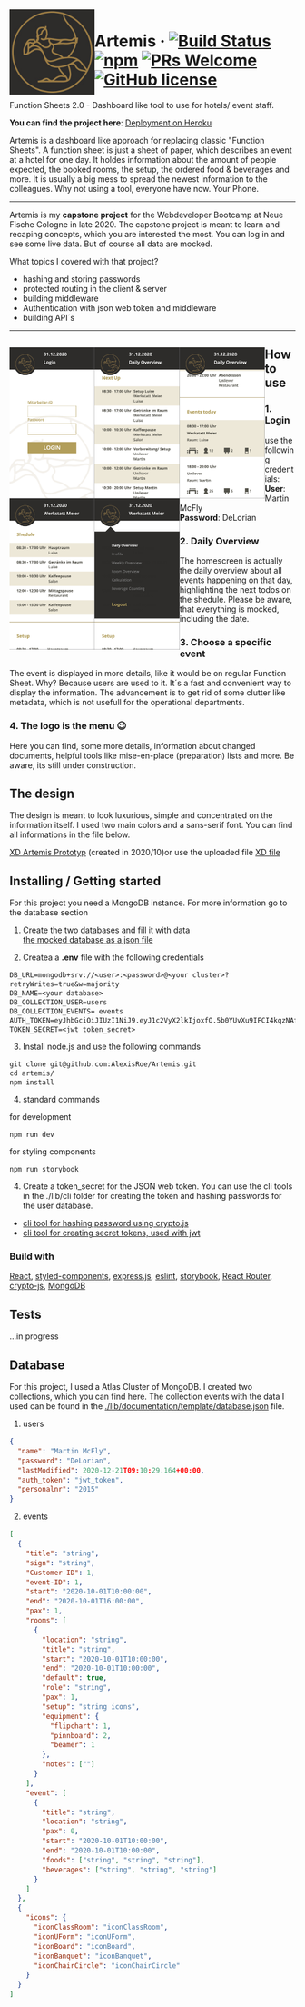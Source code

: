 <img src="./client/src/assets/logo/logo-artemis.jpg" alt="Logo of the project" align="left" width="150" height="150" >

# Artemis &middot; [![Build Status](https://img.shields.io/travis/npm/npm/latest.svg?style=flat-square)](https://travis-ci.org/npm/npm) [![npm](https://img.shields.io/npm/v/npm.svg?style=flat-square)](https://www.npmjs.com/package/npm) [![PRs Welcome](https://img.shields.io/badge/PRs-welcome-brightgreen.svg?style=flat-square)](http://makeapullrequest.com) [![GitHub license](https://img.shields.io/badge/license-MIT-blue.svg?style=flat-square)](https://github.com/AlexisRoe/Artemis/blob/master/LICENSE)

Function Sheets 2.0 - Dashboard like tool to use for hotels/ event staff.

**You can find the project here**: [Deployment on Heroku](https://dashboard-artemis.herokuapp.com/)

<img src="./documentation/Alexis_Roehrling_Artemis.gif" alt="" width="250" align="left" >

Artemis is a dashboard like approach for replacing classic "Function Sheets". A function sheet is just a sheet of paper, which describes an event at a hotel for one day. It holdes information about the amount of people expected, the booked rooms, the setup, the ordered food & beverages and more. It is usually a big mess to spread the newest information to the colleagues. Why not using a tool, everyone have now. Your Phone.

---

Artemis is my **capstone project** for the Webdeveloper Bootcamp at Neue Fische Cologne in late 2020. The capstone project is meant to learn and recaping concepts, which you are interested the most. You can log in and see some live data. But of course all data are mocked.

What topics I covered with that project?

- hashing and storing passwords
- protected routing in the client & server
- building middleware
- Authentication with json web token and middleware
- building API´s

---
<img src="./documentation/artemis_login.png" alt="" width="150" align="left"> <img src="./documentation/artemis_nextUp.png" alt="" width="150"  align="left"> <img src="./documentation/artemis_daily_overview.png" alt="" width="150" align="left" > <img src="./documentation/artemis_event.png" alt="" width="150"  align="left"> <img src="./documentation/artemis_menu.png" alt="" width="150"  align="left">
---

## How to use

### 1. Login

use the following credentials: <br />
**User**: Martin McFly <br />
**Password**: DeLorian

### 2. Daily Overview

The homescreen is actually the daily overview about all events happening on that day, highlighting the next todos on the shedule. Please be aware, that everything is mocked, including the date.

### 3. Choose a specific event

The event is displayed in more details, like it would be on regular Function Sheet. Why? Because users are used to it. It´s a fast and convenient way to display the information. The advancement is to get rid of some clutter like metadata, which is not usefull for the operational departments.

### 4. The logo is the menu 😉

Here you can find, some more details, information about changed documents, helpful tools like mise-en-place (preparation) lists and more. Be aware, its still under construction.

## The design

The design is meant to look luxurious, simple and concentrated on the information itself. I used two main colors and a sans-serif font. You can find all informations in the file below.

[XD Artemis Prototyp](https://xd.adobe.com/view/a7884a1f-4aa5-4b74-b2b1-1d4a6eed2c98-f2db) (created in 2020/10)or use the uploaded file [XD file](./documentation/Prototyp-Design-Artemis.xd)

## Installing / Getting started

For this project you need a MongoDB instance. For more information go to the database section

1. Create the two databases and fill it with data<br />
   [the mocked database as a json file](./lib/documentation/template/database.json)

2. Createa a **.env** file with the following credentials

```ènv
DB_URL=mongodb+srv://<user>:<password>@<your cluster>?retryWrites=true&w=majority
DB_NAME=<your database>
DB_COLLECTION_USER=users
DB_COLLECTION_EVENTS= events
AUTH_TOKEN=eyJhbGciOiJIUzI1NiJ9.eyJ1c2VyX2lkIjoxfQ.5b0YUvXu9IFCI4kqzNAfrnuA2lSMp8XtezIZTfQYH4k
TOKEN_SECRET=<jwt token_secret>
```

3. Install node.js and use the following commands

```shell
git clone git@github.com:AlexisRoe/Artemis.git
cd artemis/
npm install
```

4. standard commands

for development

```shell
npm run dev
```

for styling components

```shell
npm run storybook
```

4. Create a token_secret for the JSON web token. You can use the cli tools in the ./lib/cli folder for creating the token and hashing passwords for the user database.

- [cli tool for hashing password using crypto.js](./lib/cli/hashingMaster.js)
- [cli tool for creating secret tokens, used with jwt](./lib/cli/tokenGenerator.js)

### Build with

[React](https://reactjs.org/), [styled-components](https://styled-components.com/), [express.js](https://expressjs.com/), [eslint](https://eslint.org/), [storybook](https://storybook.js.org/), [React Router](https://reactrouter.com/), [crypto-js](https://www.npmjs.com/package/crypto-js), [MongoDB](https://www.mongodb.com/)

## Tests

...in progress

## Database

For this project, I used a Atlas Cluster of MongoDB. I created two collections, which you can find here. The collection events with the data I used can be found in the [./lib/documentation/template/database.json](./lib/documentation/template/database.json) file.

1. users

```json
{
  "name": "Martin McFly",
  "password": "DeLorian",
  "lastModified": 2020-12-21T09:10:29.164+00:00,
  "auth_token": "jwt_token",
  "personalnr": "2015"
}
```

2. events

```json
[
  {
    "title": "string",
    "sign": "string",
    "Customer-ID": 1,
    "event-ID": 1,
    "start": "2020-10-01T10:00:00",
    "end": "2020-10-01T16:00:00",
    "pax": 1,
    "rooms": [
      {
        "location": "string",
        "title": "string",
        "start": "2020-10-01T10:00:00",
        "end": "2020-10-01T10:00:00",
        "default": true,
        "role": "string",
        "pax": 1,
        "setup": "string icons",
        "equipment": {
          "flipchart": 1,
          "pinnboard": 2,
          "beamer": 1
        },
        "notes": [""]
      }
    ],
    "event": [
      {
        "title": "string",
        "location": "string",
        "pax": 0,
        "start": "2020-10-01T10:00:00",
        "end": "2020-10-01T10:00:00",
        "foods": ["string", "string", "string"],
        "beverages": ["string", "string", "string"]
      }
    ]
  },
  {
    "icons": {
      "iconClassRoom": "iconClassRoom",
      "iconUForm": "iconUForm",
      "iconBoard": "iconBoard",
      "iconBanquet": "iconBanquet",
      "iconChairCircle": "iconChairCircle"
    }
  }
]
```
